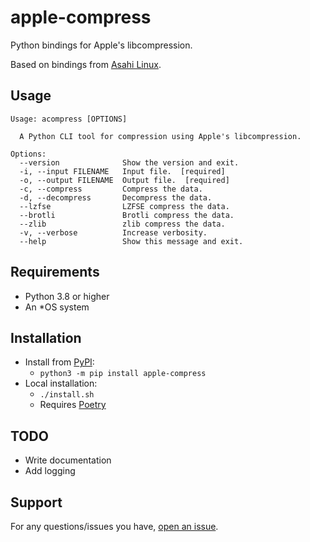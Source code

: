 # apple-compress
Python bindings for Apple's libcompression.

Based on bindings from [Asahi Linux](https://github.com/AsahiLinux/asahi-installer/blob/8bbbb8ca5a347d99b243e10f24358573f1587df0/asahi_firmware/img4.py#L17-L27).

## Usage
```
Usage: acompress [OPTIONS]

  A Python CLI tool for compression using Apple's libcompression.

Options:
  --version              Show the version and exit.
  -i, --input FILENAME   Input file.  [required]
  -o, --output FILENAME  Output file.  [required]
  -c, --compress         Compress the data.
  -d, --decompress       Decompress the data.
  --lzfse                LZFSE compress the data.
  --brotli               Brotli compress the data.
  --zlib                 zlib compress the data.
  -v, --verbose          Increase verbosity.
  --help                 Show this message and exit.
```

## Requirements
- Python 3.8 or higher
- An *OS system

## Installation
- Install from [PyPI](https://pypi.org/project/apple-compress/):
    - ```python3 -m pip install apple-compress```
- Local installation:
    - `./install.sh`
    - Requires [Poetry](https://python-poetry.org)

## TODO
- Write documentation
- Add logging

## Support
For any questions/issues you have, [open an issue](https://github.com/m1stadev/apple-compress/issues).